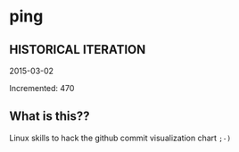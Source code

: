 # ping

## HISTORICAL ITERATION
2015-03-02

Incremented: 470

## What is this?? 
Linux skills to hack the github commit visualization chart `;-)`
